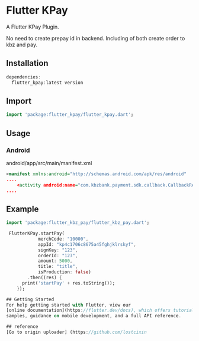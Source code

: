 # Flutter KPay 

A Flutter KPay Plugin.

No need to create prepay id in backend.
Including of both create order to kbz and pay.

## Installation
```dart
dependencies:
  flutter_kpay:latest version
```
## Import
```dart
import 'package:flutter_kpay/flutter_kpay.dart';
```
## Usage
### Android
android/app/src/main/manifest.xml
```xml
<manifest xmlns:android="http://schemas.android.com/apk/res/android"
....
	<activity android:name="com.kbzbank.payment.sdk.callback.CallbackResultActivity" android:theme="@android:style/Theme.NoDisplay" android:exported="true"
....
```

## Example
```dart
import 'package:flutter_kbz_pay/flutter_kbz_pay.dart';

 FlutterKPay.startPay(
            merchCode: "10000",
            appId: "kp4c1706c8675a45fghjklrskyf",
            signKey: "123",
            orderId: "123",
            amount: 5000,
            title: "title",
            isProduction: false)
        .then((res) {
      print('startPay' + res.toString());
    });

## Getting Started
For help getting started with Flutter, view our 
[online documentation](https://flutter.dev/docs), which offers tutorials, 
samples, guidance on mobile development, and a full API reference.

## reference 
[Go to origin uploader] (https://github.com/lostcixin
